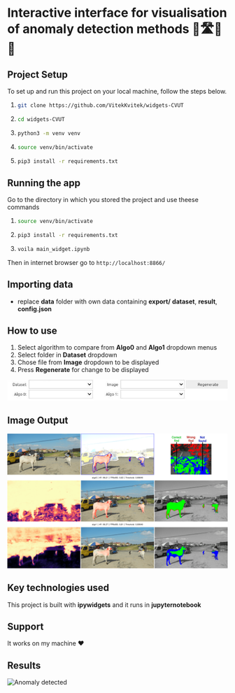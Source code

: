 # Interactive interface for visualisation of anomaly detection methods 🚙🛣️🐖💥

## Project Setup

To set up and run this project on your local machine, follow the steps below.
1. ```bash
   git clone https://github.com/VitekKvitek/widgets-CVUT
2. ```bash
   cd widgets-CVUT
3. ```bash
   python3 -m venv venv
4. ```bash
   source venv/bin/activate
5. ```bash
   pip3 install -r requirements.txt
## Running the app
Go to the directory in which you stored the project and use theese commands
1. ```bash
   source venv/bin/activate
2. ```bash
   pip3 install -r requirements.txt
3. ```bash
   voila main_widget.ipynb
Then in internet browser go to ``http://localhost:8866/`` 
## Importing data
* replace **data** folder with own data containing **export/** **dataset**, **result**, **config.json**
  
## How to use
1. Select algorithm to compare from **Algo0** and **Algo1** dropdown menus
2. Select folder in **Dataset** dropdown
3. Chose file from **Image** dropdown to be displayed
4. Press **Regenerate** for change to be displayed

![dropdown](assets/dropdowns.jpg)

## Image Output
![dropdown](assets/example_output.png)
## Key technologies used
This project is built with **ipywidgets** and it runs in **jupyternotebook**
## Support
It works on my machine ❤️
## Results
![Anomaly detected](https://media0.giphy.com/media/v1.Y2lkPTc5MGI3NjExYzR6YnkyZDZwZnRmaHhhYWtqb2Jmd2hzZ2RxaDhibnBkZWxndGxnMiZlcD12MV9pbnRlcm5hbF9naWZfYnlfaWQmY3Q9Zw/OH2rL6DVTNpte/200.webp)
